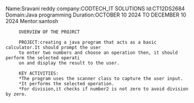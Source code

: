Name:Sravani reddy
company:CODTECH_IT SOLUTIONS
Id:CT12DS2684
Domain:Java programming
Duration:OCTOBER 10 2024 TO DECEMBER 10 2024
Mentor:santosh


         OVERVIEW OF THE PROJRCT

         PROJECT:creating a java program that acts as a basic calculator.It should prompt the user 
         to enter two numbers and choose an operation then, it should perform the selected operati
         on and display the result to the user.

         KEY ACTIVITIES:
         *The program uses the scanner class to capture the user input.
         *It performs the selected operation.
         *For division,it checks if number2 is not zero to avoid division by zero.
